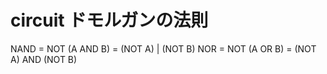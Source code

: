 # circuit ドモルガンの法則
NAND = NOT (A AND B) = (NOT A) | (NOT B)
NOR = NOT (A OR B) = (NOT A) AND (NOT B)